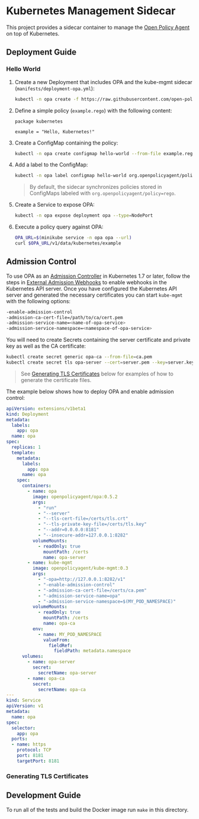 # Kubernetes Management Sidecar

This project provides a sidecar container to manage the [Open Policy Agent](http://openpolicyagent.org) on top of Kubernetes.

## Deployment Guide

### Hello World

1. Create a new Deployment that includes OPA and the kube-mgmt sidecar (`manifests/deployment-opa.yml`):

    ```bash
    kubectl -n opa create -f https://raw.githubusercontent.com/open-policy-agent/kube-mgmt/master/manifests/deployment-opa.yml
    ```

1. Define a simple policy (`example.rego`) with the following content:

    ```
    package kubernetes

    example = "Hello, Kubernetes!"
    ```

1. Create a ConfigMap containing the policy:

    ```bash
    kubectl -n opa create configmap hello-world --from-file example.rego
    ```

1. Add a label to the ConfigMap:

    ```bash
    kubectl -n opa label configmap hello-world org.openpolicyagent/policy=rego
    ```

    > By default, the sidecar synchronizes policies stored in ConfigMaps labeled with `org.openpolicyagent/policy=rego`.

1. Create a Service to expose OPA:

    ```bash
    kubectl -n opa expose deployment opa --type=NodePort
    ```

1. Execute a policy query against OPA:

    ```bash
    OPA_URL=$(minikube service -n opa opa --url)
    curl $OPA_URL/v1/data/kubernetes/example
    ```

## Admission Control

To use OPA as an [Admission
Controller](https://kubernetes.io/docs/admin/admission-controllers/#what-are-they)
in Kubernetes 1.7 or later, follow the steps in [External Admission
Webhooks](https://kubernetes.io/docs/admin/extensible-admission-controllers/#external-admission-webhooks)
to enable webhooks in the Kubernetes API server. Once you have configured the
Kubernetes API server and generated the necessary certificates you can start
`kube-mgmt` with the following options:

```bash
-enable-admission-control
-admission-ca-cert-file=/path/to/ca/cert.pem
-admission-service-name=<name-of-opa-service>
-admission-service-namespace=<namespace-of-opa-service>
```

You will need to create Secrets containing the server certificate and private
key as well as the CA certificate:

```bash
kubectl create secret generic opa-ca --from-file=ca.pem
kubectl create secret tls opa-server --cert=server.pem --key=server.key
```

> See [Generating TLS Certificates](#generating-tls-certificates) below for
> examples of how to generate the certificate files.

The example below shows how to deploy OPA and enable admission control:

```yaml
apiVersion: extensions/v1beta1
kind: Deployment
metadata:
  labels:
    app: opa
  name: opa
spec:
  replicas: 1
  template:
    metadata:
      labels:
        app: opa
      name: opa
    spec:
      containers:
        - name: opa
          image: openpolicyagent/opa:0.5.2
          args:
            - "run"
            - "--server"
            - "--tls-cert-file=/certs/tls.crt"
            - "--tls-private-key-file=/certs/tls.key"
            - "--addr=0.0.0.0:8181"
            - "--insecure-addr=127.0.0.1:8282"
          volumeMounts:
            - readOnly: true
              mountPath: /certs
              name: opa-server
        - name: kube-mgmt
          image: openpolicyagent/kube-mgmt:0.3
          args:
            - "-opa=http://127.0.0.1:8282/v1"
            - "-enable-admission-control"
            - "-admission-ca-cert-file=/certs/ca.pem"
            - "-admission-service-name=opa"
            - "-admission-service-namespace=$(MY_POD_NAMESPACE)"
          volumeMounts:
            - readOnly: true
              mountPath: /certs
              name: opa-ca
          env:
            - name: MY_POD_NAMESPACE
              valueFrom:
                fieldRef:
                  fieldPath: metadata.namespace
      volumes:
        - name: opa-server
          secret:
            secretName: opa-server
        - name: opa-ca
          secret:
            secretName: opa-ca
---
kind: Service
apiVersion: v1
metadata:
  name: opa
spec:
  selector:
    app: opa
  ports:
  - name: https
    protocol: TCP
    port: 8181
    targetPort: 8181
```

### <a name="generating-tls-certificates" />Generating TLS Certificates

<!-- TODO-->

## Development Guide

To run all of the tests and build the Docker image run `make` in this directory.
